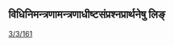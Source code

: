 ## विधिनिमन्त्रणामन्त्रणाधीष्टसंप्रश्नप्रार्थनेषु लिङ् 
 [3/3/161](https://ashtadhyayi.com/sutraani/3/3/161)